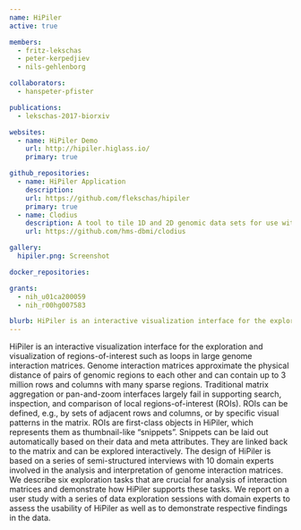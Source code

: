 ```yaml
---
name: HiPiler
active: true

members:
  - fritz-lekschas
  - peter-kerpedjiev
  - nils-gehlenborg

collaborators:
  - hanspeter-pfister

publications:
  - lekschas-2017-biorxiv

websites:
  - name: HiPiler Demo
    url: http://hipiler.higlass.io/
    primary: true

github_repositories:
  - name: HiPiler Application
    description:
    url: https://github.com/flekschas/hipiler
    primary: true
  - name: Clodius
    description: A tool to tile 1D and 2D genomic data sets for use with HiGlass and HiPiler.
    url: https://github.com/hms-dbmi/clodius

gallery:
  hipiler.png: Screenshot

docker_repositories:

grants:
  - nih_u01ca200059
  - nih_r00hg007583

blurb: HiPiler is an interactive visualization interface for the exploration and visualization of regions-of-interest such as loops in large genome interaction matrices.
---
```

HiPiler is an interactive visualization interface for the exploration and visualization of regions-of-interest such as loops in large genome interaction matrices. Genome interaction matrices approximate the physical distance of pairs of genomic regions to each other and can contain up to 3 million rows and columns with many sparse regions. Traditional matrix aggregation or pan-and-zoom interfaces largely fail in supporting search, inspection, and comparison of local regions-of-interest (ROIs). ROIs can be defined, e.g., by sets of adjacent rows and columns, or by specific visual patterns in the matrix. ROIs are first-class objects in HiPiler, which represents them as thumbnail-like “snippets”. Snippets can be laid out automatically based on their data and meta attributes. They are linked back to the matrix and can be explored interactively. The design of HiPiler is based on a series of semi-structured interviews with 10 domain experts involved in the analysis and interpretation of genome interaction matrices. We describe six exploration tasks that are crucial for analysis of interaction matrices and demonstrate how HiPiler supports these tasks. We report on a user study with a series of data exploration sessions with domain experts to assess the usability of HiPiler as well as to demonstrate respective findings in the data.

